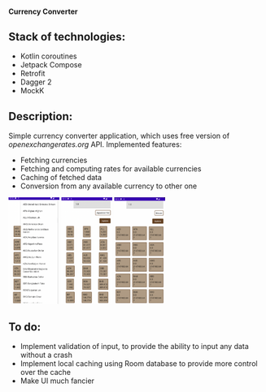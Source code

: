 #### Currency Converter

## Stack of technologies:
- Kotlin coroutines
- Jetpack Compose
- Retrofit
- Dagger 2
- MockK

## Description:
Simple currency converter application, which uses free version of *openexchangerates.org* API.
Implemented features:
- Fetching currencies
- Fetching and computing rates for available currencies
- Caching of fetched data
- Conversion from any available currency to other one

<img src="screenshot_1.png" alt="Example of app working" width="100" height="210" /> <img src="screenshot_2.png" alt="Example of app working" width="100" height="210" /> <img src="screenshot_3.png" alt="Example of app working" width="100" height="210" />

## To do:
- Implement validation of input, to provide the ability to input any data without a crash
- Implement local caching using Room database to provide more control over the cache
- Make UI much fancier 